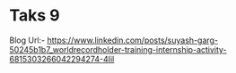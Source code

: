 # Taks 9
Blog Url:- https://www.linkedin.com/posts/suyash-garg-50245b1b7_worldrecordholder-training-internship-activity-6815303266042294274-4Iil
